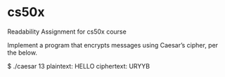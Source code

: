 # cs50x
Readability Assignment for cs50x course

Implement a program that encrypts messages using Caesar’s cipher, per the below.

$ ./caesar 13
plaintext:  HELLO
ciphertext: URYYB
